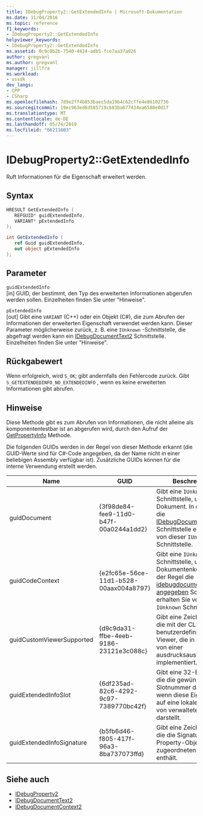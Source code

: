 ```yaml
---
title: IDebugProperty2::GetExtendedInfo | Microsoft-Dokumentation
ms.date: 11/04/2016
ms.topic: reference
f1_keywords:
- IDebugProperty2::GetExtendedInfo
helpviewer_keywords:
- IDebugProperty2::GetExtendedInfo
ms.assetid: 0c9c0b2b-7540-4424-adb5-fce7aa37a026
author: gregvanl
ms.author: gregvanl
manager: jillfra
ms.workload:
- vssdk
dev_langs:
- CPP
- CSharp
ms.openlocfilehash: 7d9e2ff4b853baec5da19b4c62cffe4e86102736
ms.sourcegitcommit: 19ec963ed6d585719cb83ba677434ea6580e0d1f
ms.translationtype: MT
ms.contentlocale: de-DE
ms.lasthandoff: 05/24/2019
ms.locfileid: "66211603"
---
```

# <a name="idebugproperty2getextendedinfo"></a>IDebugProperty2::GetExtendedInfo
Ruft Informationen für die Eigenschaft erweitert werden.

## <a name="syntax"></a>Syntax

```cpp
HRESULT GetExtendedInfo ( 
   REFGUID* guidExtendedInfo,
   VARIANT* pExtendedInfo
);
```

```csharp
int GetExtendedInfo ( 
   ref Guid guidExtendedInfo,
   out object pExtendedInfo
);
```

## <a name="parameters"></a>Parameter
`guidExtendedInfo`\
[in] GUID, der bestimmt, den Typ des erweiterten Informationen abgerufen werden sollen. Einzelheiten finden Sie unter "Hinweise".

`pExtendedInfo`\
[out] Gibt eine `VARIANT` (C++) oder ein Objekt (C#), die zum Abrufen der Informationen der erweiterten Eigenschaft verwendet werden kann. Dieser Parameter möglicherweise zurück, z. B. eine `IUnknown` -Schnittstelle, die abgefragt werden kann ein [IDebugDocumentText2](../../../extensibility/debugger/reference/idebugdocumenttext2.md) Schnittstelle. Einzelheiten finden Sie unter "Hinweise".

## <a name="return-value"></a>Rückgabewert
 Wenn erfolgreich, wird `S_OK`; gibt andernfalls den Fehlercode zurück. Gibt `S_GETEXTENDEDINFO_NO_EXTENDEDINFO` , wenn es keine erweiterten Informationen gibt abrufen.

## <a name="remarks"></a>Hinweise
 Diese Methode gibt es zum Abrufen von Informationen, die nicht alleine als komponententestbar ist an abgerufen wird, durch den Aufruf der [GetPropertyInfo](../../../extensibility/debugger/reference/idebugproperty2-getpropertyinfo.md) Methode.

 Die folgenden GUIDs werden in der Regel von dieser Methode erkannt (die GUID-Werte sind für C#-Code angegeben, da der Name nicht in einer beliebigen Assembly verfügbar ist). Zusätzliche GUIDs können für die interne Verwendung erstellt werden.

|Name|GUID|Beschreibung|
|----------|----------|-----------------|
|guidDocument|{3f98de84-fee9-11d0-b47f-00a0244a1dd2}|Gibt eine `IUnknown` Schnittstelle, um das Dokument. In der Regel die [IDebugDocumentText2](../../../extensibility/debugger/reference/idebugdocumenttext2.md) Schnittstelle erhalten Sie von dieser `IUnknown` Schnittstelle.|
|guidCodeContext|{e2fc65e-56ce-11d1-b528-00aax004a8797}|Gibt eine `IUnknown` Schnittstelle, um den Dokumentenkontext. In der Regel die [idebugdocumentcontext2 angegeben](../../../extensibility/debugger/reference/idebugdocumentcontext2.md) Schnittstelle erhalten Sie von dieser `IUnknown` Schnittstelle.|
|guidCustomViewerSupported|{d9c9da31-ffbe-4eeb-9186-23121e3c088c}|Gibt eine Zeichenfolge, die mit der CLSID der ein benutzerdefinierter Viewer, die in der Regel von einer ausdrucksauswertung implementiert.|
|guidExtendedInfoSlot|{6df235ad-82c6-4292-9c97-7389770bc42f}|Gibt eine 32-Bit-Zahl, die die gewünschten Slotnummer darstellt, wenn diese Eigenschaft auf eine lokale Adresse von verwaltetem Code darstellt.|
|guidExtendedInfoSignature|{b5fb6d46-f805-417f-96a3-8ba737073ffd}|Gibt eine Zeichenfolge, die die Signatur der Property-Objekt zugeordneten Variablen enthält.|

## <a name="see-also"></a>Siehe auch
- [IDebugProperty2](../../../extensibility/debugger/reference/idebugproperty2.md)
- [IDebugDocumentText2](../../../extensibility/debugger/reference/idebugdocumenttext2.md)
- [IDebugDocumentContext2](../../../extensibility/debugger/reference/idebugdocumentcontext2.md)